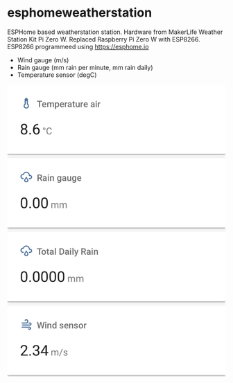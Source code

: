 # esphomeweatherstation
ESPHome based weatherstation station. Hardware from MakerLife Weather Station Kit Pi Zero W. 
Replaced Raspberry Pi Zero W with ESP8266.
ESP8266 programmeed using https://esphome.io

- Wind gauge (m/s)
- Rain gauge (mm rain per minute, mm rain daily)
- Temperature sensor (degC)

![](images/fullsizeoutput_2f49.jpeg)
